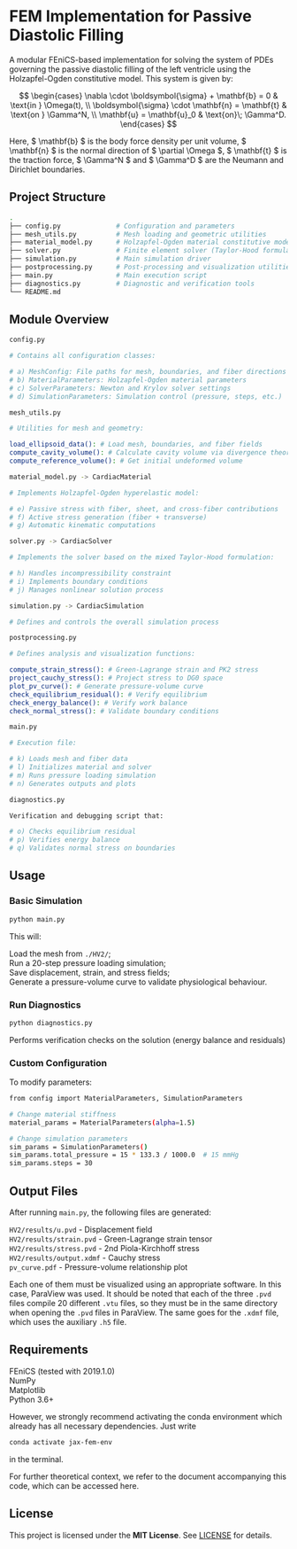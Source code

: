 # FEM Implementation for Passive Diastolic Filling

A modular FEniCS-based implementation for solving the system of PDEs governing the passive diastolic filling of the left ventricle using the Holzapfel-Ogden constitutive model. This system is given by:

$$
\begin{cases}
\nabla \cdot \boldsymbol{\sigma} + \mathbf{b} = 0 & \text{in } \Omega(t), \\
\boldsymbol{\sigma} \cdot \mathbf{n} = \mathbf{t} & \text{on } \Gamma^N, \\
\mathbf{u} = \mathbf{u}_0 & \text{on}\; \Gamma^D.
\end{cases}
$$

Here, $ \mathbf{b} $ is the body force density per unit volume, $ \mathbf{n} $ is the normal direction of $ \partial \Omega $, $ \mathbf{t} $ is the traction force, $ \Gamma^N $ and $ \Gamma^D $ are the Neumann and Dirichlet boundaries.





## Project Structure

```bash
.
├── config.py              # Configuration and parameters
├── mesh_utils.py          # Mesh loading and geometric utilities
├── material_model.py      # Holzapfel-Ogden material constitutive model
├── solver.py              # Finite element solver (Taylor-Hood formulation)
├── simulation.py          # Main simulation driver
├── postprocessing.py      # Post-processing and visualization utilities
├── main.py                # Main execution script
├── diagnostics.py         # Diagnostic and verification tools
└── README.md              
```

## Module Overview
```bash 
config.py

# Contains all configuration classes:

# a) MeshConfig: File paths for mesh, boundaries, and fiber directions
# b) MaterialParameters: Holzapfel-Ogden material parameters
# c) SolverParameters: Newton and Krylov solver settings
# d) SimulationParameters: Simulation control (pressure, steps, etc.)
```

```bash
mesh_utils.py

# Utilities for mesh and geometry:

load_ellipsoid_data(): # Load mesh, boundaries, and fiber fields
compute_cavity_volume(): # Calculate cavity volume via divergence theorem
compute_reference_volume(): # Get initial undeformed volume
```


```bash
material_model.py -> CardiacMaterial

# Implements Holzapfel-Ogden hyperelastic model:

# e) Passive stress with fiber, sheet, and cross-fiber contributions
# f) Active stress generation (fiber + transverse)
# g) Automatic kinematic computations
```

```bash
solver.py -> CardiacSolver

# Implements the solver based on the mixed Taylor-Hood formulation:

# h) Handles incompressibility constraint
# i) Implements boundary conditions
# j) Manages nonlinear solution process
```

```bash
simulation.py -> CardiacSimulation

# Defines and controls the overall simulation process
```

```bash
postprocessing.py

# Defines analysis and visualization functions:

compute_strain_stress(): # Green-Lagrange strain and PK2 stress
project_cauchy_stress(): # Project stress to DG0 space
plot_pv_curve(): # Generate pressure-volume curve
check_equilibrium_residual(): # Verify equilibrium
check_energy_balance(): # Verify work balance
check_normal_stress(): # Validate boundary conditions
```

```bash
main.py

# Execution file:

# k) Loads mesh and fiber data
# l) Initializes material and solver
# m) Runs pressure loading simulation
# n) Generates outputs and plots
```

```bash
diagnostics.py

Verification and debugging script that:

# o) Checks equilibrium residual
# p) Verifies energy balance
# q) Validates normal stress on boundaries
```
## Usage
### Basic Simulation
```bash 
python main.py 
```
This will:

Load the mesh from ```./HV2/```; <br/>
Run a 20-step pressure loading simulation; <br/>
Save displacement, strain, and stress fields; <br/>
Generate a pressure-volume curve to validate physiological behaviour.

### Run Diagnostics
```bash 
python diagnostics.py
```
Performs verification checks on the solution (energy balance and residuals)

### Custom Configuration
To modify parameters:
```bash 
from config import MaterialParameters, SimulationParameters

# Change material stiffness
material_params = MaterialParameters(alpha=1.5)

# Change simulation parameters
sim_params = SimulationParameters()
sim_params.total_pressure = 15 * 133.3 / 1000.0  # 15 mmHg
sim_params.steps = 30
```
## Output Files
After running ```main.py```, the following files are generated:

```HV2/results/u.pvd``` - Displacement field <br/>
```HV2/results/strain.pvd``` - Green-Lagrange strain tensor <br/>
```HV2/results/stress.pvd``` - 2nd Piola-Kirchhoff stress <br/>
```HV2/results/output.xdmf``` - Cauchy stress <br/>
```pv_curve.pdf``` - Pressure-volume relationship plot

Each one of them must be visualized using an appropriate software. In this case, ParaView was used. It should be noted that each of the three ```.pvd``` files compile 20 different ```.vtu``` files, so they must be in the same directory when opening the ```.pvd``` files in ParaView. The same goes for the ```.xdmf``` file, which uses the auxiliary ```.h5``` file.

## Requirements

FEniCS (tested with 2019.1.0) <br/>
NumPy <br/>
Matplotlib <br/>
Python 3.6+

However, we strongly recommend activating the conda environment which already has all necessary dependencies. Just write
```bash
conda activate jax-fem-env
```
in the terminal.

For further theoretical context, we refer to the document accompanying this code, which can be accessed here.

## License
This project is licensed under the **MIT License**. See [LICENSE](LICENSE) for details.